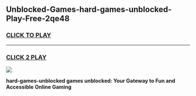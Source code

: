 
## Unblocked-Games-hard-games-unblocked-Play-Free-2qe48
<h3>
<a href="https://premium76.site?title=hard-games-unblocked&ref=18A1">CLICK TO PLAY</a></h3>
<hr>

<h3>
<a href="https://premium76.site?title=hard-games-unblocked&ref=18A1">CLICK 2 PLAY</a>
  
</h3>

<a href="https://premium76.site?title=hard-games-unblocked&ref=18A1"><img src="https://clearcache.store/games.png"></a>


**hard-games-unblocked games unblocked: Your Gateway to Fun and Accessible Online Gaming**

